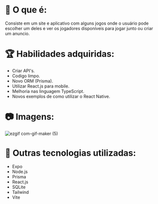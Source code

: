 # 💬 O que é: 
 Consiste em um site e aplicativo com alguns jogos onde o usuário pode escolher um deles e ver os jogadores disponíveis para jogar junto ou criar um anuncio.
 
# 🏆 Habilidades adquiridas:
* Criar API's.
* Codigo limpo.
* Novo ORM (Prisma).
* Utilizar React.js para mobile.
* Melhoria nas linguagem TypeScript.
* Novos exemplos de como utilizar o React Native.

# 📷 Imagens: 
![ezgif com-gif-maker (5)](https://user-images.githubusercontent.com/69250714/193351009-f79bd630-9202-4a38-8555-386dd0f32786.gif)
# 🚀 Outras tecnologias utilizadas: 
* Expo
* Node.js
* Prisma
* React.js
* SQLite
* Tailwind
* Vite
